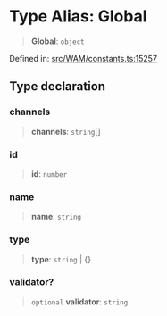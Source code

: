 # Type Alias: Global

> **Global**: `object`

Defined in: [src/WAM/constants.ts:15257](https://github.com/Fokusdotid/bail/blob/a1b2bb6d3d63874a4f497e70ebd6347b2869da8e/src/WAM/constants.ts#L15257)

## Type declaration

### channels

> **channels**: `string`[]

### id

> **id**: `number`

### name

> **name**: `string`

### type

> **type**: `string` \| \{\}

### validator?

> `optional` **validator**: `string`
